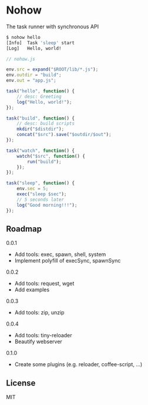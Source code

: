 Nohow
====

The task runner with synchronous API

```sh
$ nohow hello
[Info]  Task 'sleep' start
[Log]   Hello, world!
```

```javascript
// nohow.js

env.src = expand("$ROOT/lib/*.js");
env.outdir = "build";
env.out = "app.js";

task("hello", function() {
    // desc: Greeting
    log("Hello, world!");
});

task("build", function() {
    // desc: build scripts
    mkdir("$distdir");
    concat("$src").save("$outdir/$out");
});

task("watch", function() {
    watch("$src", function() {
        run("build");
    });
});

task("sleep", function() {
    env.sec = 5;
    exec("sleep $sec");
    // 5 seconds later
    log("Good morning!!!");
});
```


## Roadmap

0.0.1
  * Add tools: exec, spawn, shell, system
  * Implement polyfill of execSync, spawnSync

0.0.2
  * Add tools: request, wget
  * Add examples

0.0.3
  * Add tools: zip, unzip

0.0.4
  * Add tools: tiny-reloader
  * Beautify webserver

0.1.0
  * Create some plugins (e.g. reloader, coffee-script, ...)


## License

MIT
